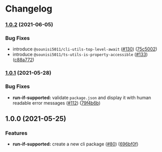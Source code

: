 # Changelog

### [1.0.2](https://www.github.com/sounisi5011/npm-packages/compare/run-if-supported-v1.0.1...run-if-supported-v1.0.2) (2021-06-05)


### Bug Fixes

* introduce `@sounisi5011/cli-utils-top-level-await` ([#130](https://www.github.com/sounisi5011/npm-packages/issues/130)) ([75c5002](https://www.github.com/sounisi5011/npm-packages/commit/75c500258f09b19ba045c1e3da1a135d274ed296))
* introduce `@sounisi5011/ts-utils-is-property-accessible` ([#133](https://www.github.com/sounisi5011/npm-packages/issues/133)) ([c88a772](https://www.github.com/sounisi5011/npm-packages/commit/c88a772b3c8327d7c983aefb1f3cdbd3499b5f11))

### [1.0.1](https://www.github.com/sounisi5011/npm-packages/compare/run-if-supported-v1.0.0...run-if-supported-v1.0.1) (2021-05-28)


### Bug Fixes

* **run-if-supported:** validate `package.json` and display it with human readable error messages ([#112](https://www.github.com/sounisi5011/npm-packages/issues/112)) ([79f4b6b](https://www.github.com/sounisi5011/npm-packages/commit/79f4b6bbed78abac69a2b600dd4b1ea97ed2b2cf))

## 1.0.0 (2021-05-25)


### Features

* **run-if-supported:** create a new cli package ([#80](https://www.github.com/sounisi5011/npm-packages/issues/80)) ([696bf0f](https://www.github.com/sounisi5011/npm-packages/commit/696bf0fbb71be4cfb32ac37a20462e2f7132370d))
